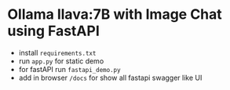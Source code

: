 # Ollama llava:7B with Image Chat using FastAPI

- install `requirements.txt`
- run `app.py` for static demo
- for fastAPI run `fastapi_demo.py`
- add in browser `/docs` for show all fastapi swagger like UI